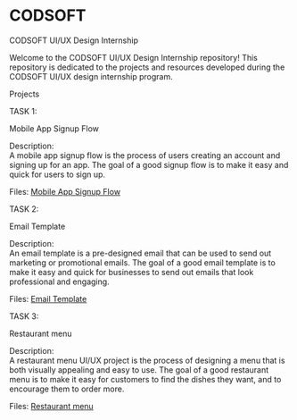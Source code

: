 # CODSOFT
CODSOFT UI/UX Design Internship

Welcome to the CODSOFT UI/UX Design Internship repository! This repository is dedicated to the projects and resources developed during the CODSOFT UI/UX design internship program.

Projects

TASK 1:  

Mobile App Signup Flow

Description:  
A mobile app signup flow is the process of users creating an account and signing up for an
 app. The goal of a good signup flow is to make it easy and quick for users to sign up.

Files: [ Mobile App Signup Flow ](https://www.figma.com/design/xcBU4hJXGmMwv8u4MxyZct/TASK-1?node-id=0-1&t=x5nU1W8BUV6xtGCY-1)

TASK 2:  

 Email Template

Description:  
An email template is a pre-designed email that can be used to send out marketing or promotional emails. The goal of a good email template is to make it easy and quick for businesses to send out emails that look professional and engaging.

Files: [  Email Template ](https://www.figma.com/design/w2YHVlvfW2Q8LW8CYGhQuj/Task-2?node-id=0-1&t=wFKTzrLPyz2q8kjs-1)

TASK 3:  

 Restaurant menu

Description:  
A restaurant menu UI/UX project is the process of designing a menu that is both visually appealing and easy to use. The goal of a good restaurant menu is to make it easy for customers to find the dishes they want, and to encourage them to order more.

Files: [  Restaurant menu ](https://www.figma.com/design/EwMl2G000llSwcqADmS0cT/Task-3?node-id=11-2&t=AKHpQjIVc4V1suGq-1)

